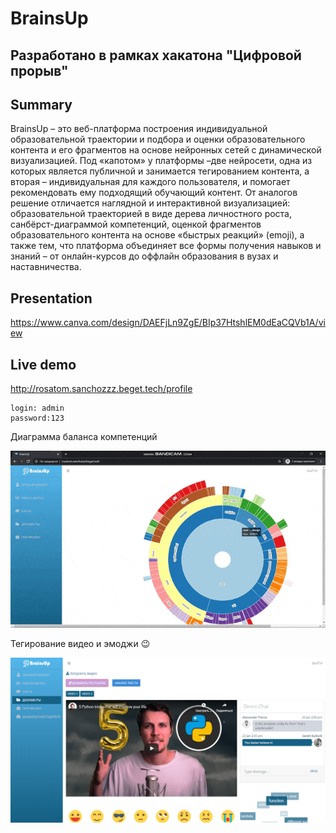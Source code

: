 # BrainsUp

## Разработано в рамках хакатона "Цифровой прорыв" 

## Summary
BrainsUp – это веб-платформа построения индивидуальной образовательной траектории и подбора и оценки образовательного контента и его фрагментов на основе нейронных сетей с динамической визуализацией. Под «капотом» у платформы –две нейросети, одна из которых является публичной и занимается тегированием контента, а вторая – индивидуальная для каждого пользователя, и помогает рекомендовать ему подходящий обучающий контент. От аналогов решение отличается наглядной и интерактивной визуализацией: образовательной траекторией в виде дерева личностного роста, санбёрст-диаграммой компетенций, оценкой фрагментов образовательного контента на основе «быстрых реакций» (emoji), а также тем, что платформа объединяет все формы получения навыков и знаний – от онлайн-курсов до оффлайн образования в вузах и наставничества.

## Presentation
https://www.canva.com/design/DAEFjLn9ZgE/BIp37HtshlEM0dEaCQVb1A/view

## Live demo
http://rosatom.sanchozzz.beget.tech/profile
```
login: admin
password:123
```

Диаграмма баланса компетенций

![Sunburst diagram](https://github.com/EANeustroeva/BrainsUp/blob/master/Sunburst-neuro.gif "sunburst")

Тегирование видео и эмоджи :wink:

![Screen neuro](https://github.com/EANeustroeva/BrainsUp/blob/master/screen001.png "neuro")
